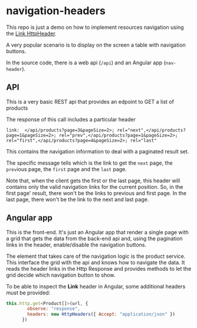 # navigation-headers

This repo is just a demo on how to implement resources navigation using the [Link HttpHeader](https://www.w3.org/wiki/LinkHeader).

A very popular scenario is to display on the screen a table with navigation buttons.

In the source code, there is a web api (`/api`) and an Angular app (`nav-header`).

## API
This is a very basic REST api that provides an edpoint to GET a list of products

The response of this call includes a particular header

`
link: 
</api/products?page=3&pageSize=2>; rel="next",</api/products?page=1&pageSize=2>; rel="prev",</api/products?page=1&pageSize=2>; rel="first",</api/products?page=4&pageSize=2>; rel="last" 
`

This contains the navigation information to deal with a paginated result set.

The specific message tells which is the link to get the `next` page, the `prev`ious page, the `first` page and the `last` page.

Note that, when the client gets the first or the last page, this header will contains only the valid navigation links for the current position. So, in the first page' result, there won't be the links to previous and first page. In the last page, there won't be the link to the next and last page.

## Angular app
This is the front-end. It's just an Angular app that render a single page with a grid that gets the data from the back-end api and, using the pagination links in the header, enable/disable the navigation buttons.

The element that takes care of the navigation logic is the product service.
This interface the grid with the api and knows how to navigate the data.
It reads the header links in the Http Response and provides methods to let the grid decide which navigation button to show.

To be able to inspect the **Link** header in Angular, some additional headers must be provided:
```javascript 
this.http.get<Product[]>(url, {
        observe: "response",
        headers: new HttpHeaders({ Accept: "application/json" })
      })
```
